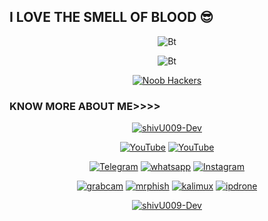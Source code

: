 ## I LOVE THE SMELL OF BLOOD 😎
<p align="center"><img src="https://user-images.githubusercontent.com/49580304/110319833-47367180-7fc4-11eb-87a7-392509eca9d7.gif" alt="Bt">

<p align="center"><img src="https://user-images.githubusercontent.com/49580304/110318584-81067880-7fc2-11eb-8391-152d308e7f2b.gif" alt="Bt">

<p align="center"><a href="https://rebrand.ly/noobhacktube"><img title="Noob Hackers" src="https://user-images.githubusercontent.com/49580304/117566137-7a83a280-b0d2-11eb-8153-91e45df98ca8.gif"></a>
</p>
  
### KNOW MORE ABOUT ME>>>>
<p align="center"><a href="https://github.com/ShivU009-Dev"><img title="shivU009-Dev" src="https://github-readme-stats.vercel.app/api?username=ShivU009-Dev&show_icons=true&include_all_commits=true&theme=chartreuse-dark&cache_seconds=3200"></a>
</p>

<p align="center">
<a href="https://rebrand.ly/githubprof"><img title="YouTube" src="https://img.shields.io/badge/shivU009-Dev-brightgreen?style=for-the-badge&logo=github"></a>
<a href="https://rebrand.ly/noobhackers"><img title="YouTube" src="https://img.shields.io/badge/YouTube-shivU009-Dev-red?style=for-the-badge&logo=Youtube"></a>
</p>

<p align="center">
<a href="https://rebrand.ly/telegramchnl"><img title="Telegram" src="https://img.shields.io/badge/Telegram-black?style=for-the-badge&logo=Telegram"></a>
<a href="https://rebrand.ly/hckrgroups"><img title="whatsapp" src="https://img.shields.io/badge/whatsapp-blue?style=for-the-badge&logo=whatsapp"></a>
<a href="https://rebrand.ly/insgrm"><img title="Instagram" src="https://img.shields.io/badge/INSTAGRAM-purple?style=for-the-badge&logo=instagram"></a>
<p align="center">
<a href="https://github.com/ShivU009-Dev/grabcam"><img title="grabcam" src="https://github-readme-stats.vercel.app/api/pin/?username=ShivU009-Dev&repo=grabcam&theme=radical"></a>
<a href="https://github.com/ShivU009-Dev/mrphish"><img title="mrphish" src="https://github-readme-stats.vercel.app/api/pin/?username=ShivU009-Dev&repo=mrphish&theme=highcontrast"></a>
<a href="https://github.com/ShivU009-Dev/kalimux"><img title="kalimux" src="https://github-readme-stats.vercel.app/api/pin/?username=ShivU009-Dev&repo=kalimux&theme=vision-friendly-dark"></a>
<a href="https://github.com/ShivU009-Dev/ipdrone"><img title="ipdrone" src="https://github-readme-stats.vercel.app/api/pin/?username=ShivU009-Dev&repo=ipdrone&theme=highcontrast"></a>
</p>

<p align="center">
<a href="https://github.com/ShivU009-Dev"><img title="shivU009-Dev" src="https://github-readme-stats.vercel.app/api/top-langs/?username=ShivU009-Dev&layout=compact"></a>
</p>
